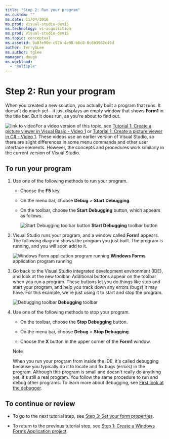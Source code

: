 ```yaml
---
title: "Step 2: Run your program"
ms.custom: ""
ms.date: 11/04/2016
ms.prod: visual-studio-dev15
ms.technology: vs-acquisition
ms.prod: visual-studio-dev15
ms.topic: conceptual
ms.assetid: 9a8fe90e-c97b-4e98-b6c8-0c6b3962c49d
author: TerryGLee
ms.author: tglee
manager: douge
ms.workload:
  - "multiple"
---
```

# Step 2: Run your program
When you created a new solution, you actually built a program that runs. It doesn't do much yet—it just displays an empty window that shows **Form1** in the title bar. But it does run, as you're about to find out.

 ![link to video](../data-tools/media/playvideo.gif)For a video version of this topic, see [Tutorial 1: Create a picture viewer in Visual Basic - Video 1](http://go.microsoft.com/fwlink/?LinkId=205209) or [Tutorial 1: Create a picture viewer in C# - Video 1](http://go.microsoft.com/fwlink/?LinkId=205199). These videos use an earlier version of Visual Studio, so there are slight differences in some menu commands and other user interface elements. However, the concepts and procedures work similarly in the current version of Visual Studio.

## To run your program

1.  Use one of the following methods to run your program.

    -   Choose the **F5** key.

    -   On the menu bar, choose **Debug** > **Start Debugging**.

    -   On the toolbar, choose the **Start Debugging** button, which appears as follows.

         ![Start Debugging toolbar button](../ide/media/express_icondebug.png)
**Start Debugging** toolbar button

2.  Visual Studio runs your program, and a window called **Form1** appears. The following diagram shows the program you just built. The program is running, and you will soon add to it.

     ![Windows Form application program running](../ide/media/express_firstrun.png)
**Windows Forms** application program running

3.  Go back to the Visual Studio integrated development environment (IDE), and look at the new toolbar. Additional buttons appear on the toolbar when you run a program. These buttons let you do things like stop and start your program, and help you track down any errors (bugs) it may have. For this example, we're just using it to start and stop the program.

     ![Debugging toolbar](../ide/media/express_debugtoolbar.png)
**Debugging** toolbar

4.  Use one of the following methods to stop your program.

    -   On the toolbar, choose the **Stop Debugging** button.

    -   On the menu bar, choose **Debug** > **Stop Debugging**.

    -   Choose the **X** button in the upper corner of the **Form1** window.

    > [!NOTE]
    >  When you run your program from inside the IDE, it's called debugging because you typically do it to locate and fix bugs (errors) in the program. Although this program is small and doesn't really do anything yet, it's still a real program. You follow the same procedure to run and debug other programs. To learn more about debugging, see [First look at the debugger](../debugger/debugger-feature-tour.md).

## To continue or review

-   To go to the next tutorial step, see [Step 3: Set your form properties](../ide/step-3-set-your-form-properties.md).

-   To return to the previous tutorial step, see [Step 1: Create a Windows Forms Application project](../ide/step-1-create-a-windows-forms-application-project.md).

